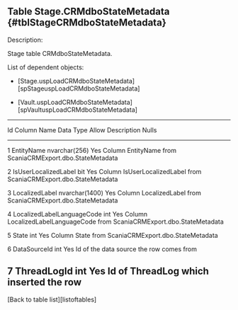 Table Stage.CRMdboStateMetadata {#tblStageCRMdboStateMetadata}
-------------------------------

Description:

Stage table CRMdboStateMetadata.

List of dependent objects:

-   \[Stage.uspLoadCRMdboStateMetadata\]\[spStageuspLoadCRMdboStateMetadata\]

-   \[Vault.uspLoadCRMdboStateMetadata\]\[spVaultuspLoadCRMdboStateMetadata\]

  ----------------------------------------------------------------------------------------------
  Id   Column Name                  Data Type        Allow   Description
                                                     Nulls   
  ---- ---------------------------- ---------------- ------- -----------------------------------
  1    EntityName                   nvarchar(256)    Yes     Column EntityName from
                                                             ScaniaCRMExport.dbo.StateMetadata

  2    IsUserLocalizedLabel         bit              Yes     Column IsUserLocalizedLabel from
                                                             ScaniaCRMExport.dbo.StateMetadata

  3    LocalizedLabel               nvarchar(1400)   Yes     Column LocalizedLabel from
                                                             ScaniaCRMExport.dbo.StateMetadata

  4    LocalizedLabelLanguageCode   int              Yes     Column LocalizedLabelLanguageCode
                                                             from
                                                             ScaniaCRMExport.dbo.StateMetadata

  5    State                        int              Yes     Column State from
                                                             ScaniaCRMExport.dbo.StateMetadata

  6    DataSourceId                 int              Yes     Id of the data source the row comes
                                                             from

  7    ThreadLogId                  int              Yes     Id of ThreadLog which inserted the
                                                             row
  ----------------------------------------------------------------------------------------------

\[Back to table list\]\[listoftables\]
